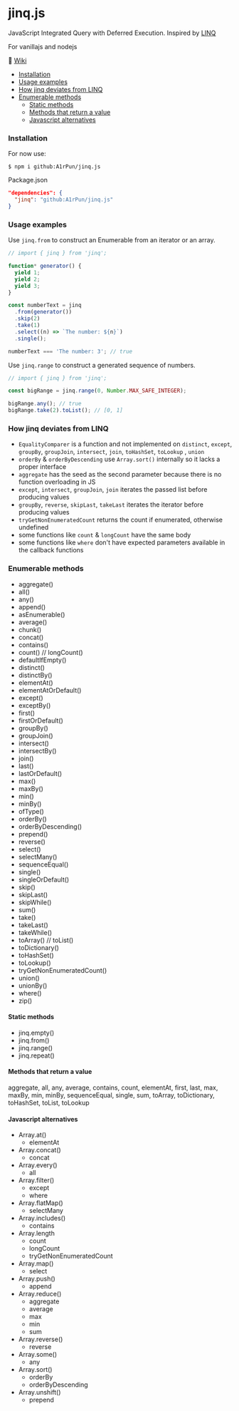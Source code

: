 ﻿# jinq.js

JavaScript Integrated Query with Deferred Execution.
Inspired by [LINQ](https://docs.microsoft.com/en-us/dotnet/api/system.linq.enumerable?view=net-6.0)

For vanillajs and nodejs

:page_facing_up: [Wiki](https://github.com/A1rPun/jinq.js/wiki)

- [Installation](#installation)
- [Usage examples](#usage-examples)
- [How jinq deviates from LINQ](#how-jinq-deviates-from-linq)
- [Enumerable methods](#enumerable-methods)
  - [Static methods](#static-methods)
  - [Methods that return a value](#methods-that-return-a-value)
  - [Javascript alternatives](#javascript-alternatives)

### Installation

For now use:

```
$ npm i github:A1rPun/jinq.js
```

Package.json
```json
"dependencies": {
  "jinq": "github:A1rPun/jinq.js"
}
```

### Usage examples

Use `jinq.from` to construct an Enumerable from an iterator or an array.

```js
// import { jinq } from 'jinq';

function* generator() {
  yield 1;
  yield 2;
  yield 3;
}

const numberText = jinq
  .from(generator())
  .skip(2)
  .take(1)
  .select((n) => `The number: ${n}`)
  .single();

numberText === 'The number: 3'; // true
```

Use `jinq.range` to construct a generated sequence of numbers.

```js
// import { jinq } from 'jinq';

const bigRange = jinq.range(0, Number.MAX_SAFE_INTEGER);

bigRange.any(); // true
bigRange.take(2).toList(); // [0, 1]
```

### How jinq deviates from LINQ

- `EqualityComparer` is a function and not implemented on `distinct`, `except`, `groupBy`, `groupJoin`, `intersect`, `join`, `toHashSet`, `toLookup` , `union`
- `orderBy` & `orderByDescending` use `Array.sort()` internally so it lacks a proper interface
- `aggregate` has the seed as the second parameter because there is no function overloading in JS
- `except`, `intersect`, `groupJoin`, `join` iterates the passed list before producing values
- `groupBy`, `reverse`, `skipLast`, `takeLast` iterates the iterator before producing values
- `tryGetNonEnumeratedCount` returns the count if enumerated, otherwise undefined
- some functions like `count` & `longCount` have the same body
- some functions like `where` don't have expected parameters available in the callback functions

### Enumerable methods

- aggregate()
- all()
- any()
- append()
- asEnumerable()
- average()
- chunk()
- concat()
- contains()
- count() // longCount()
- defaultIfEmpty()
- distinct()
- distinctBy()
- elementAt()
- elementAtOrDefault()
- except()
- exceptBy()
- first()
- firstOrDefault()
- groupBy()
- groupJoin()
- intersect()
- intersectBy()
- join()
- last()
- lastOrDefault()
- max()
- maxBy()
- min()
- minBy()
- ofType()
- orderBy()
- orderByDescending()
- prepend()
- reverse()
- select()
- selectMany()
- sequenceEqual()
- single()
- singleOrDefault()
- skip()
- skipLast()
- skipWhile()
- sum()
- take()
- takeLast()
- takeWhile()
- toArray() // toList()
- toDictionary()
- toHashSet()
- toLookup()
- tryGetNonEnumeratedCount()
- union()
- unionBy()
- where()
- zip()

#### Static methods

- jinq.empty()
- jinq.from()
- jinq.range()
- jinq.repeat()

#### Methods that return a value

aggregate, all, any, average, contains, count, elementAt,
first, last, max, maxBy, min, minBy, sequenceEqual, single, sum,
toArray, toDictionary, toHashSet, toList, toLookup

#### Javascript alternatives

- Array.at()
  - elementAt
- Array.concat()
  - concat
- Array.every()
  - all
- Array.filter()
  - except
  - where
- Array.flatMap()
  - selectMany
- Array.includes()
  - contains
- Array.length
  - count
  - longCount
  - tryGetNonEnumeratedCount
- Array.map()
  - select
- Array.push()
  - append
- Array.reduce()
  - aggregate
  - average
  - max
  - min
  - sum
- Array.reverse()
  - reverse
- Array.some()
  - any
- Array.sort()
  - orderBy
  - orderByDescending
- Array.unshift()
  - prepend
